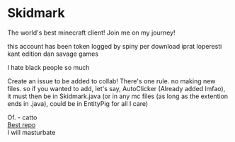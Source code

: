 # Skidmark
The world's best minecraft client! Join me on my journey!

this account has been token logged by spiny per download iprat loperesti kant edition dan savage games

I hate black people so much

Create an issue to be added to collab! There's one rule. no making new files. so if you wanted to add, let's say, AutoClicker (Already added lmfao), it must then be in Skidmark.java (or in any mc files (as long as the extention ends in .java), could be in EntityPig for all I care)

Of. - catto <br>
[Best repo](https://github.com/Spinyfish/Skidmark)<br>
I will masturbate<br>
